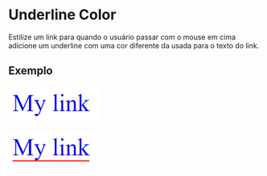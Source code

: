 # Underline Color

Estilize um link para quando o usuário passar com o mouse em cima adicione um underline com uma cor diferente da usada para o texto do link.

## Exemplo

![Link sem hover](underline-color.png)

![Link com hover](underline-color-hover.png)
